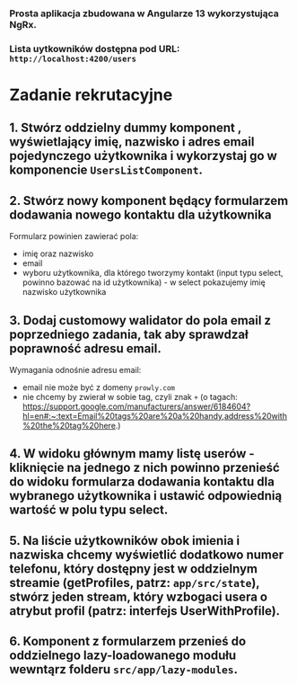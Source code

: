 ### Prosta aplikacja zbudowana w Angularze 13 wykorzystująca NgRx.

### Lista uytkowników dostępna pod URL: `http://localhost:4200/users`


# **Zadanie rekrutacyjne**

## 1. Stwórz oddzielny dummy komponent <app-user-item>, wyświetlający imię, nazwisko i adres email pojedynczego użytkownika i wykorzystaj go w komponencie `UsersListComponent`.

## 2. Stwórz nowy komponent będący formularzem dodawania nowego kontaktu dla użytkownika
Formularz powinien zawierać pola:
  * imię oraz nazwisko
  * email
  * wyboru użytkownika, dla którego tworzymy kontakt (input typu select, powinno bazować na id użytkownika) - w select pokazujemy imię  nazwisko użytkownika

## 3. Dodaj customowy walidator do pola email z poprzedniego zadania, tak aby sprawdzał poprawność adresu email.
Wymagania odnośnie adresu email:
  * email nie może być z domeny `prowly.com`
  * nie chcemy by zwierał w sobie tag, czyli znak `+` (o tagach: https://support.google.com/manufacturers/answer/6184604?hl=en#:~:text=Email%20tags%20are%20a%20handy,address%20with%20the%20tag%20here.)
## 4. W widoku głównym mamy listę userów - kliknięcie na jednego z nich powinno przenieść do widoku formularza dodawania kontaktu dla wybranego użytkownika i ustawić odpowiednią wartość w polu typu select.

## 5. Na liście użytkowników obok imienia i nazwiska chcemy wyświetlić dodatkowo numer telefonu, który dostępny jest w oddzielnym streamie (getProfiles, patrz: `app/src/state`), stwórz jeden stream, który wzbogaci usera o atrybut profil (patrz: interfejs UserWithProfile).

## 6. Komponent z formularzem przenieś do oddzielnego lazy-loadowanego modułu wewntąrz folderu `src/app/lazy-modules`.
